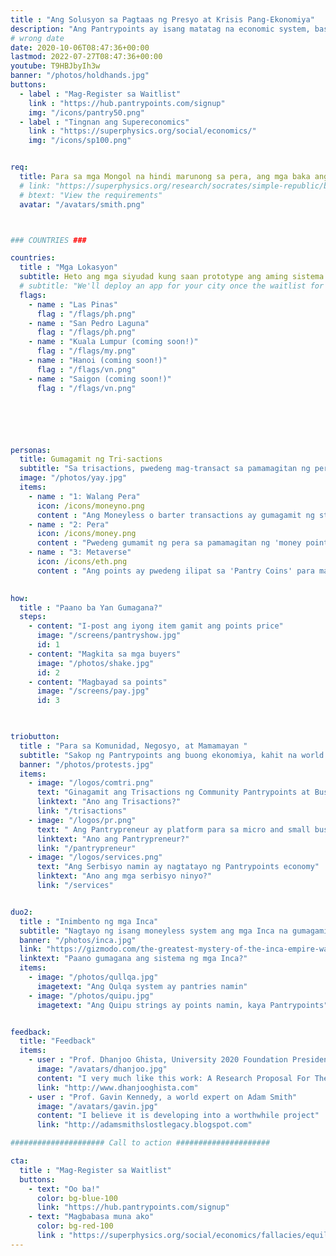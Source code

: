```yaml
---
title : "Ang Solusyon sa Pagtaas ng Presyo at Krisis Pang-Ekonomiya"
description: "Ang Pantrypoints ay isang matatag na economic system, base sa Supereconomics, na gumagamit ng bilateral points para magkaroon ng trabaho at hindi maapektuhan ng Pagtaas ng Presyo"
# wrong date
date: 2020-10-06T08:47:36+00:00
lastmod: 2022-07-27T08:47:36+00:00
youtube: T9HBJbyIh3w
banner: "/photos/holdhands.jpg"
buttons:
  - label : "Mag-Register sa Waitlist"
    link : "https://hub.pantrypoints.com/signup"
    img: "/icons/pantry50.png"
  - label : "Tingnan ang Supereconomics"
    link : "https://superphysics.org/social/economics/"
    img: "/icons/sp100.png"    


req:
  title: Para sa mga Mongol na hindi marunong sa pera, ang mga baka ang sukatan ng halaga. Ang kayamanan para sa kanila ay mga baka, samantalang para sa mga Espanyol ito ay ang ginto at pilak. Ang pananaw ng mga Mongol ang mas tama. (Adam Smith)
  # link: "https://superphysics.org/research/socrates/simple-republic/book-3/chapter-3"
  # btext: "View the requirements"
  avatar: "/avatars/smith.png"



### COUNTRIES ###

countries:
  title : "Mga Lokasyon"
  subtitle: Heto ang mga siyudad kung saan prototype ang aming sistema. 
  # subtitle: "We'll deploy an app for your city once the waitlist for that city gets filled."
  flags:
    - name : "Las Pinas"
      flag : "/flags/ph.png"
    - name : "San Pedro Laguna"
      flag : "/flags/ph.png"
    - name : "Kuala Lumpur (coming soon!)"
      flag : "/flags/my.png"
    - name : "Hanoi (coming soon!)"
      flag : "/flags/vn.png"
    - name : "Saigon (coming soon!)"
      flag : "/flags/vn.png"      






personas:
  title: Gumagamit ng Tri-sactions
  subtitle: "Sa trisactions, pwedeng mag-transact sa pamamagitan ng pera, barter, at cryptocurrencies para mapalaya ang ekonomiya."
  image: "/photos/yay.jpg"
  items:
    - name : "1: Walang Pera"
      icon: /icons/moneyno.png
      content : "Ang Moneyless o barter transactions ay gumagamit ng stored-value points na nakabase sa bigas" 
    - name : "2: Pera"
      icon: /icons/money.png    
      content : "Pwedeng gumamit ng pera sa pamamagitan ng 'money points', gamit ang cash o cashless"
    - name : "3: Metaverse"
      icon: /icons/eth.png    
      content : "Ang points ay pwedeng ilipat sa 'Pantry Coins' para magamit sa ethereum transactions"
            

how:
  title : "Paano ba Yan Gumagana?"
  steps:
    - content: "I-post ang iyong item gamit ang points price"
      image: "/screens/pantryshow.jpg"
      id: 1
    - content: "Magkita sa mga buyers"
      image: "/photos/shake.jpg"
      id: 2    
    - content: "Magbayad sa points"
      image: "/screens/pay.jpg"
      id: 3
      


triobutton:
  title : "Para sa Komunidad, Negosyo, at Mamamayan "
  subtitle: "Sakop ng Pantrypoints ang buong ekonomiya, kahit na world trade at taxation"
  banner: "/photos/protests.jpg"
  items:
    - image: "/logos/comtri.png"
      text: "Ginagamit ang Trisactions ng Community Pantrypoints at Business Pantrypoints sa pamamagitan ng Pantrypoints City"
      linktext: "Ano ang Trisactions?"
      link: "/trisactions"
    - image: "/logos/pr.png"
      text: " Ang Pantrypreneur ay platform para sa micro and small business para sa trisactions"
      linktext: "Ano ang Pantrypreneur?"
      link: "/pantrypreneur"
    - image: "/logos/services.png"
      text: "Ang Serbisyo namin ay nagtatayo ng Pantrypoints economy"
      linktext: "Ano ang mga serbisyo ninyo?"
      link: "/services"      


duo2:
  title : "Inimbento ng mga Inca"
  subtitle: "Nagtayo ng isang moneyless system ang mga Inca na gumagamit ng hyperlocal warehouse at mga tali para sa record-keeping. Sinira ito ng mga Kastila at pinalitan ng sistemang gamit ang pera"
  banner: "/photos/inca.jpg"
  link: "https://gizmodo.com/the-greatest-mystery-of-the-inca-empire-was-its-strange-5872764"
  linktext: "Paano gumagana ang sistema ng mga Inca?"  
  items:
    - image: "/photos/qullqa.jpg"
      imagetext: "Ang Qulqa system ay pantries namin"
    - image: "/photos/quipu.jpg"
      imagetext: "Ang Quipu strings ay points namin, kaya Pantrypoints"


feedback:
  title: "Feedback"
  items:
    - user : "Prof. Dhanjoo Ghista, University 2020 Foundation President"
      image: "/avatars/dhanjoo.jpg"
      content: "I very much like this work: A Research Proposal For The Formalization Of The Science Of Supereconomics And The Establishment Of A Point-Based Economic System"
      link: "http://www.dhanjooghista.com"
    - user : "Prof. Gavin Kennedy, a world expert on Adam Smith"
      image: "/avatars/gavin.jpg"
      content: "I believe it is developing into a worthwhile project" 
      link: "http://adamsmithslostlegacy.blogspot.com"

##################### Call to action #####################

cta:
  title : "Mag-Register sa Waitlist"
  buttons:
    - text: "Oo ba!"
      color: bg-blue-100
      link: "https://hub.pantrypoints.com/signup"
    - text: "Magbabasa muna ako"
      color: bg-red-100    
      link : "https://superphysics.org/social/economics/fallacies/equilibrium-fallacy"  
---
```

